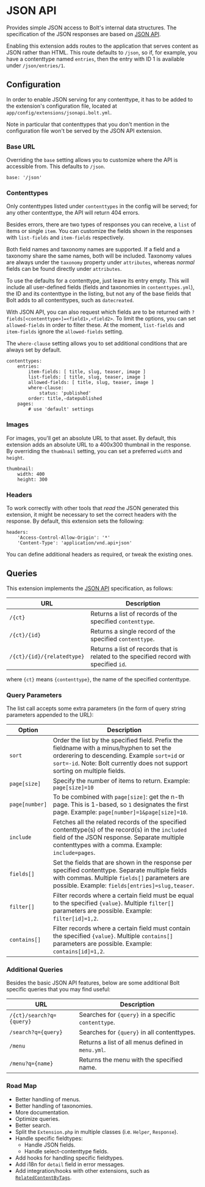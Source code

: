 JSON API
========

Provides simple JSON access to Bolt's internal data structures. The specification
of the JSON responses are based on [JSON API](http://jsonapi.org/).

Enabling this extension adds routes to the application that serves content as
JSON rather than HTML. This route defaults to `/json`, so if, for example, you
have a contenttype named `entries`, then the entry with ID 1 is available
under `/json/entries/1`.

Configuration
-------------

In order to enable JSON serving for any contenttype, it has to be added to the
extension's configuration file, located at `app/config/extensions/jsonapi.bolt.yml`.

Note in particular that contenttypes that you don't mention in the
configuration file won't be served by the JSON API extension.

### Base URL

Overriding the `base` setting allows you to customize where the API is
accessible from. This defaults to `/json`.

```YML
base: '/json'
```

### Contenttypes

Only contenttypes listed under `contenttypes` in the config will be served; for
any other contenttype, the API will return 404 errors.

Besides errors, there are two types of responses you can receive, a `list` of
items or single `item`. You can customize the fields shown in the responses with
`list-fields` and `item-fields` respectively.

Both field names and taxonomy names are supported. If a field and a taxonomy
share the same names, both will be included. Taxonomy values are always under
the `taxonomy` property under `attributes`, whereas _normal_ fields can be found
directly under `attributes`.

To use the defaults for a contenttype, just leave its entry empty. This will
include all user-defined fields (fields and taxonomies in `contenttypes.yml`),
the ID and its contenttype in the listing, but not any of the base fields that
Bolt adds to all contenttypes, such as `datecreated`.

With JSON API, you can also request which fields are to be returned with
`?fields[<contenttype>]=<field1>,<field2>`. To limit the options, you can set
`allowed-fields` in order to filter these. At the moment, `list-fields` and
`item-fields` ignore the `allowed-fields` setting.

The `where-clause` setting allows you to set additional conditions that are
always set by default.

```YML
contenttypes:
    entries:
        item-fields: [ title, slug, teaser, image ]
        list-fields: [ title, slug, teaser, image ]
        allowed-fields: [ title, slug, teaser, image ]
        where-clause:
            status: 'published'
        order: title,-datepublished    
    pages:
        # use 'default' settings
```

### Images

For images, you'll get an absolute URL to that asset. By default, this extension
adds an absolute URL to a 400x300 thumbnail in the response. By overriding the
`thumbnail` setting, you can set a preferred `width` and `height`.

```YML
thumbnail:
    width: 400
    height: 300
```

### Headers

To work correctly with other tools that _read_ the JSON generated this extension,
it might be necessary to set the correct headers with the response. By default,
this extension sets the following:

```YML
headers:
    'Access-Control-Allow-Origin': '*'
    'Content-Type': 'application/vnd.api+json'
```

You can define additional headers as required, or tweak the existing ones.


Queries
-------

This extension implements the [JSON API](http://jsonapi.org/) specification,
as follows:

| URL         | Description                                                    |
|-------------|----------------------------------------------------------------|
|`/{ct}`      | Returns a list of records of the specified `contenttype`.      |
|`/{ct}/{id}` | Returns a single record of the specified `contenttype`.        |
|`/{ct}/{id}/{relatedtype}` | Returns a list of records that is related to the specified record with specified `id`. |

where `{ct}` means `{contenttype}`, the name of the specified contenttype.

### Query Parameters

The list call accepts some extra parameters (in the form of query string
parameters appended to the URL):

| Option       | Description                                                       |
|--------------|-------------------------------------------------------------------|
|`sort`        | Order the list by the specified field. Prefix the fieldname with a minus/hyphen to set the orderering to descending. Example `sort=id` or `sort=-id`. Note: Bolt currently does not support sorting on multiple fields. |
|`page[size]`  | Specify the number of items to return. Example: `page[size]=10` |
|`page[number]`| To be combined with `page[size]`: get the n-th page. This is 1-based, so `1` designates the first page. Example: `page[number]=1&page[size]=10`. |
|`include`     | Fetches all the related records of the specified contenttype(s) of the record(s) in the `included` field of the JSON response. Separate multiple contenttypes with a comma. Example: `include=pages`. |
|`fields[]`    | Set the fields that are shown in the response per specified contenttype. Separate multiple fields with commas. Multiple `fields[]` parameters are possible. Example: `fields[entries]=slug,teaser`. |
|`filter[]`    | Filter records where a certain field must be equal to the specified `{value}`. Multiple `filter[]` parameters are possible. Example: `filter[id]=1,2`. |
|`contains[]`  | Filter records where a certain field must contain the specified `{value}`. Multiple `contains[]` parameters are possible. Example: `contains[id]=1,2`. |


### Additional Queries

Besides the basic JSON API features, below are some additional Bolt specific
queries that you may find useful:

| URL                     | Description                                        |
|-------------------------|----------------------------------------------------|
|`/{ct}/search?q={query}` | Searches for `{query}` in a specific `contenttype`.|
|`/search?q={query}`      | Searches for `{query}` in all contenttypes.        |
|`/menu`                  | Returns a list of all menus defined in `menu.yml`. |
|`/menu?q={name}`         | Returns the menu with the specified name.          |

### Road Map

  * Better handling of menus.
  * Better handling of taxonomies.
  * More documentation.
  * Optimize queries.
  * Better search.
  * Split the `Extension.php` in multiple classes (i.e. `Helper`, `Response`).
  * Handle specific fieldtypes:
    * Handle JSON fields.
    * Handle select-contenttype fields.
  * Add hooks for handling specific fieldtypes.
  * Add i18n for `detail` field in error messages.
  * Add integration/hooks with other extensions, such as [`RelatedContentByTags`](https://github.com/xiaohutai/bolt-relatedcontentbytags).

